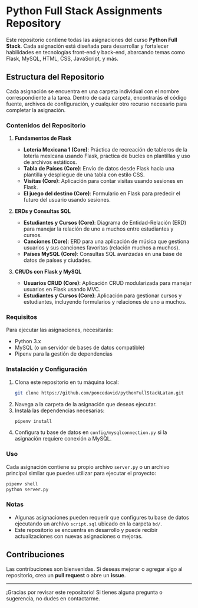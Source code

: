 
# Python Full Stack Assignments Repository

Este repositorio contiene todas las asignaciones del curso **Python Full Stack**. Cada asignación está diseñada para desarrollar y fortalecer habilidades en tecnologías front-end y back-end, abarcando temas como Flask, MySQL, HTML, CSS, JavaScript, y más.

## Estructura del Repositorio

Cada asignación se encuentra en una carpeta individual con el nombre correspondiente a la tarea. Dentro de cada carpeta, encontrarás el código fuente, archivos de configuración, y cualquier otro recurso necesario para completar la asignación.

### Contenidos del Repositorio

1. **Fundamentos de Flask**
   - **Lotería Mexicana 1 (Core)**: Práctica de recreación de tableros de la lotería mexicana usando Flask, práctica de bucles en plantillas y uso de archivos estáticos.
   - **Tabla de Países (Core)**: Envío de datos desde Flask hacia una plantilla y despliegue de una tabla con estilo CSS.
   - **Visitas (Core)**: Aplicación para contar visitas usando sesiones en Flask.
   - **El juego del destino (Core)**: Formulario en Flask para predecir el futuro del usuario usando sesiones.

2. **ERDs y Consultas SQL**
   - **Estudiantes y Cursos (Core)**: Diagrama de Entidad-Relación (ERD) para manejar la relación de uno a muchos entre estudiantes y cursos.
   - **Canciones (Core)**: ERD para una aplicación de música que gestiona usuarios y sus canciones favoritas (relación muchos a muchos).
   - **Países MySQL (Core)**: Consultas SQL avanzadas en una base de datos de países y ciudades.

3. **CRUDs con Flask y MySQL**
   - **Usuarios CRUD (Core)**: Aplicación CRUD modularizada para manejar usuarios en Flask usando MVC.
   - **Estudiantes y Cursos (Core)**: Aplicación para gestionar cursos y estudiantes, incluyendo formularios y relaciones de uno a muchos.

### Requisitos

Para ejecutar las asignaciones, necesitarás:
- Python 3.x
- MySQL (o un servidor de bases de datos compatible)
- Pipenv para la gestión de dependencias

### Instalación y Configuración

1. Clona este repositorio en tu máquina local:
   ```bash
   git clone https://github.com/poncedavid/pythonFullStackLatam.git
   ```
2. Navega a la carpeta de la asignación que deseas ejecutar.
3. Instala las dependencias necesarias:
   ```bash
   pipenv install
   ```
4. Configura tu base de datos en `config/mysqlconnection.py` si la asignación requiere conexión a MySQL.

### Uso

Cada asignación contiene su propio archivo `server.py` o un archivo principal similar que puedes utilizar para ejecutar el proyecto:
```bash
pipenv shell
python server.py
```

### Notas

- Algunas asignaciones pueden requerir que configures tu base de datos ejecutando un archivo `script.sql` ubicado en la carpeta `bd/`.
- Este repositorio se encuentra en desarrollo y puede recibir actualizaciones con nuevas asignaciones o mejoras.

## Contribuciones

Las contribuciones son bienvenidas. Si deseas mejorar o agregar algo al repositorio, crea un **pull request** o abre un **issue**.

---

¡Gracias por revisar este repositorio! Si tienes alguna pregunta o sugerencia, no dudes en contactarme.
